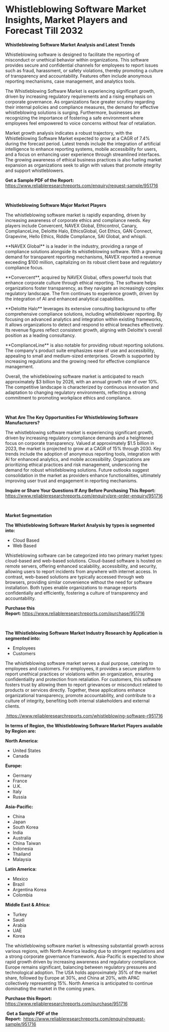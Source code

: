 <p><h1>Whistleblowing Software Market Insights, Market Players and Forecast Till 2032</h1></p><p><strong>Whistleblowing Software Market Analysis and Latest Trends</strong></p>
<p><p>Whistleblowing software is designed to facilitate the reporting of misconduct or unethical behavior within organizations. This software provides secure and confidential channels for employees to report issues such as fraud, harassment, or safety violations, thereby promoting a culture of transparency and accountability. Features often include anonymous reporting mechanisms, case management, and analytics tools.</p><p>The Whistleblowing Software Market is experiencing significant growth, driven by increasing regulatory requirements and a rising emphasis on corporate governance. As organizations face greater scrutiny regarding their internal policies and compliance measures, the demand for effective whistleblowing solutions is surging. Furthermore, businesses are recognizing the importance of fostering a safe environment where employees feel empowered to voice concerns without fear of retaliation.</p><p>Market growth analysis indicates a robust trajectory, with the Whistleblowing Software Market expected to grow at a CAGR of 7.4% during the forecast period. Latest trends include the integration of artificial intelligence to enhance reporting systems, mobile accessibility for users, and a focus on enhancing user experience through streamlined interfaces. The growing awareness of ethical business practices is also fueling market expansion as organizations seek to align with values that promote integrity and support whistleblowers.</p></p>
<p><strong>Get a Sample PDF of the Report:&nbsp;</strong> <a href="https://www.reliableresearchreports.com/enquiry/request-sample/951716?utm_campaign=12&utm_medium=2&utm_source=Github&utm_content=ia&utm_term=17042025&utm_id=whistleblowing-software">https://www.reliableresearchreports.com/enquiry/request-sample/951716</a></p>
<p>&nbsp;</p>
<p><strong>Whistleblowing Software Major Market Players</strong></p>
<p><p>The whistleblowing software market is rapidly expanding, driven by increasing awareness of corporate ethics and compliance needs. Key players include Convercent, NAVEX Global, Ethicontrol, Canary, ComplianceLine, Deloitte Halo, EthicsGlobal, Got Ethics, GAN Connect, Grapevine, Hello Ethics, Riddle Compliance, SAI Global, and whispli.</p><p>**NAVEX Global** is a leader in the industry, providing a range of compliance solutions alongside its whistleblowing software. With a growing demand for transparent reporting mechanisms, NAVEX reported a revenue exceeding $100 million, capitalizing on its robust client base and regulatory compliance focus.</p><p>**Convercent**, acquired by NAVEX Global, offers powerful tools that enhance corporate culture through ethical reporting. The software helps organizations foster transparency, as they navigate an increasingly complex regulatory landscape. The firm continues to experience growth, driven by the integration of AI and enhanced analytical capabilities.</p><p>**Deloitte Halo** leverages its extensive consulting background to offer comprehensive compliance solutions, including whistleblower reporting. By focusing on advanced analytics and integration within existing frameworks, it allows organizations to detect and respond to ethical breaches effectively. Its revenue figures reflect consistent growth, aligning with Deloitte's overall position as a leading consultancy.</p><p>**ComplianceLine** is also notable for providing robust reporting solutions. The company's product suite emphasizes ease of use and accessibility, appealing to small and medium-sized enterprises. Growth is supported by increasing regulations and the growing need for effective compliance management.</p><p>Overall, the whistleblowing software market is anticipated to reach approximately $3 billion by 2026, with an annual growth rate of over 10%. The competitive landscape is characterized by continuous innovation and adaptation to changing regulatory environments, reflecting a strong commitment to promoting workplace ethics and compliance.</p></p>
<p>&nbsp;</p>
<p><strong>What Are The Key Opportunities For Whistleblowing Software Manufacturers?</strong></p>
<p><p>The whistleblowing software market is experiencing significant growth, driven by increasing regulatory compliance demands and a heightened focus on corporate transparency. Valued at approximately $1.5 billion in 2023, the market is projected to grow at a CAGR of 15% through 2030. Key trends include the adoption of anonymous reporting tools, integration with AI for enhanced analytics, and mobile accessibility. Organizations are prioritizing ethical practices and risk management, underscoring the demand for robust whistleblowing solutions. Future outlooks suggest consolidation in the market as providers enhance functionalities, ultimately improving user trust and engagement in reporting mechanisms.</p></p>
<p><strong>Inquire or Share Your Questions If Any Before Purchasing This Report:</strong> <a href="https://www.reliableresearchreports.com/enquiry/pre-order-enquiry/951716?utm_campaign=12&utm_medium=2&utm_source=Github&utm_content=ia&utm_term=17042025&utm_id=whistleblowing-software">https://www.reliableresearchreports.com/enquiry/pre-order-enquiry/951716</a></p>
<p>&nbsp;</p>
<p><strong>Market Segmentation</strong></p>
<p><strong>The Whistleblowing Software Market Analysis by types is segmented into:</strong></p>
<p><ul><li>Cloud Based</li><li>Web Based</li></ul></p>
<p><p>Whistleblowing software can be categorized into two primary market types: cloud-based and web-based solutions. Cloud-based software is hosted on remote servers, offering enhanced scalability, accessibility, and security, allowing users to report incidents from anywhere with internet access. In contrast, web-based solutions are typically accessed through web browsers, providing similar convenience without the need for software installation. Both types enable organizations to manage reports confidentially and efficiently, fostering a culture of transparency and accountability.</p></p>
<p><strong>Purchase this Report:&nbsp;</strong><a href="https://www.reliableresearchreports.com/purchase/951716?utm_campaign=12&utm_medium=2&utm_source=Github&utm_content=ia&utm_term=17042025&utm_id=whistleblowing-software">https://www.reliableresearchreports.com/purchase/951716</a></p>
<p>&nbsp;</p>
<p><strong>The Whistleblowing Software Market Industry Research by Application is segmented into:</strong></p>
<p><ul><li>Employees</li><li>Customers</li></ul></p>
<p><p>The whistleblowing software market serves a dual purpose, catering to employees and customers. For employees, it provides a secure platform to report unethical practices or violations within an organization, ensuring confidentiality and protection from retaliation. For customers, this software fosters trust by allowing them to report grievances or misconduct related to products or services directly. Together, these applications enhance organizational transparency, promote accountability, and contribute to a culture of integrity, benefiting both internal stakeholders and external clients.</p></p>
<p><a href="https://www.reliableresearchreports.com/whistleblowing-software-r951716?utm_campaign=12&utm_medium=2&utm_source=Github&utm_content=ia&utm_term=17042025&utm_id=whistleblowing-software">&nbsp;https://www.reliableresearchreports.com/whistleblowing-software-r951716</a></p>
<p><strong>In terms of Region, the Whistleblowing Software Market Players available by Region are:</strong></p>
<p>
    <p> <strong> North America: </strong>
        <ul>
            <li>United States</li>
            <li>Canada</li>
        </ul>
        </p> 
    <p> <strong> Europe: </strong>
        <ul>
            <li>Germany</li>
            <li>France</li>
            <li>U.K.</li>
            <li>Italy</li>
            <li>Russia</li>
        </ul>
        </p> 
    <p> <strong> Asia-Pacific: </strong>
        <ul>
            <li>China</li>
            <li>Japan</li>
            <li>South Korea</li>
            <li>India</li>
            <li>Australia</li>
            <li>China Taiwan</li>
            <li>Indonesia</li>
            <li>Thailand</li>
            <li>Malaysia</li>
        </ul>
        </p> 
    <p> <strong> Latin America: </strong>
        <ul>
            <li>Mexico</li>
            <li>Brazil</li>
            <li>Argentina Korea</li>
            <li>Colombia</li>
        </ul>
        </p> 
    <p> <strong> Middle East & Africa: </strong>
        <ul>
            <li>Turkey</li>
            <li>Saudi</li>
            <li>Arabia</li>
            <li>UAE</li>
            <li>Korea</li>
        </ul>
    </p>
    </p>
<p><p>The whistleblowing software market is witnessing substantial growth across various regions, with North America leading due to stringent regulations and a strong corporate governance framework. Asia-Pacific is expected to show rapid growth driven by increasing awareness and regulatory compliance. Europe remains significant, balancing between regulatory pressures and technological adoption. The USA holds approximately 35% of the market share, followed by Europe at 30%, and China at 20%, with APAC collectively representing 15%. North America is anticipated to continue dominating the market in the coming years.</p></p>
<p><strong>Purchase this Report: </strong><a href="https://www.reliableresearchreports.com/purchase/951716?utm_campaign=12&utm_medium=2&utm_source=Github&utm_content=ia&utm_term=17042025&utm_id=whistleblowing-software">https://www.reliableresearchreports.com/purchase/951716</a></p>
<p>&nbsp;<strong>Get a Sample PDF of the Report:&nbsp;&nbsp;</strong><a href="https://www.reliableresearchreports.com/enquiry/request-sample/951716?utm_campaign=12&utm_medium=2&utm_source=Github&utm_content=ia&utm_term=17042025&utm_id=whistleblowing-software">https://www.reliableresearchreports.com/enquiry/request-sample/951716</a></p>
<p><strong></strong></p>
<p><p></p><p></p><p></p></p>